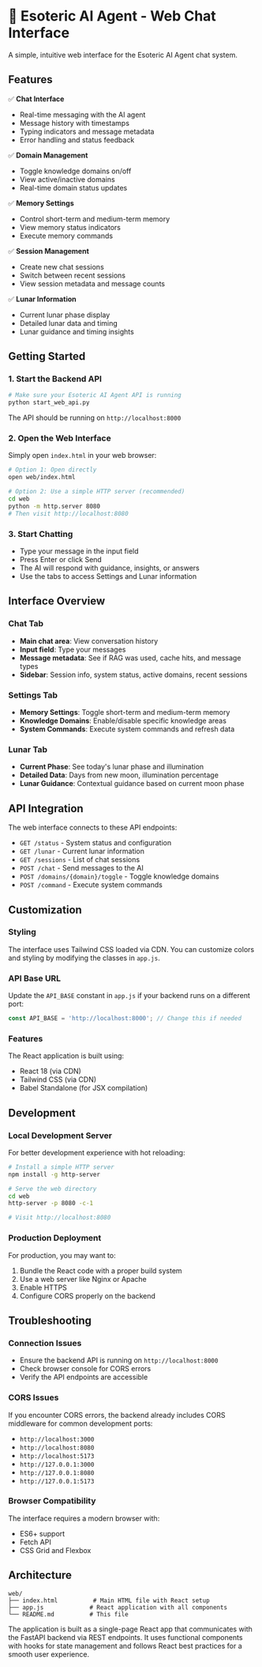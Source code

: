 # 🌙 Esoteric AI Agent - Web Chat Interface

A simple, intuitive web interface for the Esoteric AI Agent chat system.

## Features

✅ **Chat Interface**
- Real-time messaging with the AI agent
- Message history with timestamps
- Typing indicators and message metadata
- Error handling and status feedback

✅ **Domain Management** 
- Toggle knowledge domains on/off
- View active/inactive domains
- Real-time domain status updates

✅ **Memory Settings**
- Control short-term and medium-term memory
- View memory status indicators
- Execute memory commands

✅ **Session Management**
- Create new chat sessions
- Switch between recent sessions
- View session metadata and message counts

✅ **Lunar Information**
- Current lunar phase display
- Detailed lunar data and timing
- Lunar guidance and timing insights

## Getting Started

### 1. Start the Backend API

```bash
# Make sure your Esoteric AI Agent API is running
python start_web_api.py
```

The API should be running on `http://localhost:8000`

### 2. Open the Web Interface

Simply open `index.html` in your web browser:

```bash
# Option 1: Open directly
open web/index.html

# Option 2: Use a simple HTTP server (recommended)
cd web
python -m http.server 8080
# Then visit http://localhost:8080
```

### 3. Start Chatting

- Type your message in the input field
- Press Enter or click Send
- The AI will respond with guidance, insights, or answers
- Use the tabs to access Settings and Lunar information

## Interface Overview

### Chat Tab
- **Main chat area**: View conversation history
- **Input field**: Type your messages
- **Message metadata**: See if RAG was used, cache hits, and message types
- **Sidebar**: Session info, system status, active domains, recent sessions

### Settings Tab
- **Memory Settings**: Toggle short-term and medium-term memory
- **Knowledge Domains**: Enable/disable specific knowledge areas
- **System Commands**: Execute system commands and refresh data

### Lunar Tab
- **Current Phase**: See today's lunar phase and illumination
- **Detailed Data**: Days from new moon, illumination percentage
- **Lunar Guidance**: Contextual guidance based on current moon phase

## API Integration

The web interface connects to these API endpoints:

- `GET /status` - System status and configuration
- `GET /lunar` - Current lunar information
- `GET /sessions` - List of chat sessions
- `POST /chat` - Send messages to the AI
- `POST /domains/{domain}/toggle` - Toggle knowledge domains
- `POST /command` - Execute system commands

## Customization

### Styling
The interface uses Tailwind CSS loaded via CDN. You can customize colors and styling by modifying the classes in `app.js`.

### API Base URL
Update the `API_BASE` constant in `app.js` if your backend runs on a different port:

```javascript
const API_BASE = 'http://localhost:8000'; // Change this if needed
```

### Features
The React application is built using:
- React 18 (via CDN)
- Tailwind CSS (via CDN)
- Babel Standalone (for JSX compilation)

## Development

### Local Development Server
For better development experience with hot reloading:

```bash
# Install a simple HTTP server
npm install -g http-server

# Serve the web directory
cd web
http-server -p 8080 -c-1

# Visit http://localhost:8080
```

### Production Deployment
For production, you may want to:
1. Bundle the React code with a proper build system
2. Use a web server like Nginx or Apache
3. Enable HTTPS
4. Configure CORS properly on the backend

## Troubleshooting

### Connection Issues
- Ensure the backend API is running on `http://localhost:8000`
- Check browser console for CORS errors
- Verify the API endpoints are accessible

### CORS Issues
If you encounter CORS errors, the backend already includes CORS middleware for common development ports:
- `http://localhost:3000`
- `http://localhost:8080`
- `http://localhost:5173`
- `http://127.0.0.1:3000`
- `http://127.0.0.1:8080`
- `http://127.0.0.1:5173`

### Browser Compatibility
The interface requires a modern browser with:
- ES6+ support
- Fetch API
- CSS Grid and Flexbox

## Architecture

```
web/
├── index.html          # Main HTML file with React setup
├── app.js             # React application with all components
└── README.md          # This file
```

The application is built as a single-page React app that communicates with the FastAPI backend via REST endpoints. It uses functional components with hooks for state management and follows React best practices for a smooth user experience. 